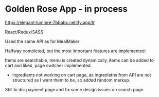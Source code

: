 # Golden Rose App - in process

https://elegant-lumiere-7bbabc.netlify.app/#

React/Redux/SASS

Used the same API as for MealMaker

Halfway completed, but the most important features are implemented:

Items are searchable, menu is created dynamically, items can be added to cart and liked, page switcher implemented.

+ Ingredients not working on cart page, as ingredietns from API are not structured as I want them to be, so added random markup.

Still to do: payment page and fix some design issues on search page.

